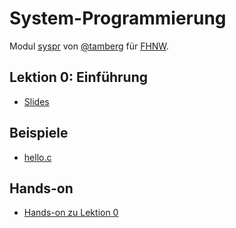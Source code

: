 # System-Programmierung
Modul [syspr]( https://www.fhnw.ch/de/studium/module/6008081) von [@tamberg](https://twitter.com/tamberg) für [FHNW](https://www.fhnw.ch/).

## Lektion 0: Einführung
- [Slides](http://www.tamberg.org/fhnw/2025/hs/Syspr00Einfuehrung.pdf)

## Beispiele
- [hello.c](hello.c)

## Hands-on
- [Hands-on zu Lektion 0](../../../../fhnw-syspr-work-00/blob/master/README.md)
